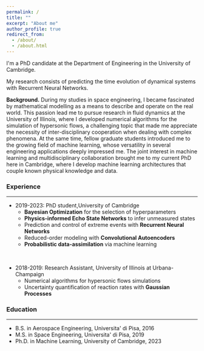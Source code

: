 ```yaml
---
permalink: /
title: ""
excerpt: "About me"
author_profile: true
redirect_from: 
  - /about/
  - /about.html
---
```


I'm a PhD candidate at the Department of Engineering in the University of Cambridge. 

My research consists of predicting the time evolution of dynamical systems with Recurrent Neural Networks.

__Background.__ During my studies in space engineering, I became fascinated by mathematical modelling as a means to describe and operate on the real world. This passion lead me to pursue research in fluid dynamics at the University of Illinois, where I developed numerical algorithms for the simulation of hypersonic flows, a challenging topic that made me appreciate the necessity of inter-disciplinary cooperation when dealing with complex phenomena. At the same time, fellow graduate students introduced me to the growing field of machine learning, whose versatility in several engineering applications deeply impressed me. The joint interest in machine learning and multidisciplinary collaboration brought me to my current PhD here in Cambridge, where I develop machine learning architectures that couple known physical knowledge and data. 

<!--My research focuses on dynamical systems, with applications that range from fluid dynamics, to climate science and epidemiology.-->


### Experience
***

* 2019-2023: PhD student,University of Cambridge 
  * __Bayesian Optimization__ for the selection of hyperparameters
  * __Physics-informed Echo State Networks__ to infer unmeasured states
  * Prediction and control of extreme events with __Recurrent Neural Networks__
  * Reduced-order modeling with __Convolutional Autoencoders__
  * __Probabilistic data-assimilation__ via machine learning
 <br/>
 
* 2018-2019: Research Assistant, University of Illinois at Urbana-Champaign
  * Numerical algorithms for hypersonic flows simulations 
  * Uncertainty quantification of reaction rates with __Gaussian Processes__


### Education
***
* B.S. in Aerospace Engineering, Universita' di Pisa, 2016
* M.S. in Space Engineering, Universita' di Pisa, 2019
* Ph.D. in Machine Learning, University of Cambridge, 2023




